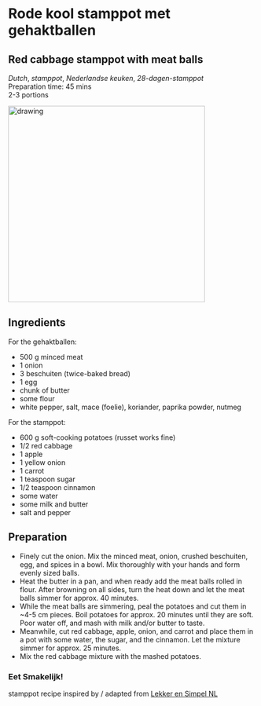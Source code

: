 # Rode kool stamppot met gehaktballen 
## Red cabbage stamppot with meat balls
_Dutch_, _stamppot_, _Nederlandse keuken_, _28-dagen-stamppot_  
Preparation time: 45 mins  
2-3 portions  

<img src="images/dag-10_rode_koolstamppot_met_gehaktballen.JPG" alt="drawing" width="400"/>  

## Ingredients
For the gehaktballen: 
* 500 g minced meat
* 1 onion
* 3 beschuiten (twice-baked bread)
* 1 egg
* chunk of butter
* some flour
* white pepper, salt, mace (foelie), koriander, paprika powder, nutmeg

For the stamppot: 
* 600 g soft-cooking potatoes (russet works fine)
* 1/2 red cabbage 
* 1 apple 
* 1 yellow onion
* 1 carrot
* 1 teaspoon sugar
* 1/2 teaspoon cinnamon
* some water
* some milk and butter 
* salt and pepper 

## Preparation
* Finely cut the onion. Mix the minced meat, onion, crushed beschuiten, egg, and spices in a bowl. Mix thoroughly with your hands and form evenly sized balls. 
* Heat the butter in a pan, and when ready add the meat balls rolled in flour. After browning on all sides, turn the heat down and let the meat balls simmer for approx. 40 minutes. 
* While the meat balls are simmering, peal the potatoes and cut them in ~4-5 cm pieces. Boil potatoes for approx. 20 minutes until they are soft. Poor water off, and mash with milk and/or butter to taste. 
* Meanwhile, cut red cabbage, apple, onion, and carrot and place them in a pot with some water, the sugar, and the cinnamon. Let the mixture simmer for approx. 25 minutes. 
* Mix the red cabbage mixture with the mashed potatoes. 

### Eet Smakelijk!

stamppot recipe inspired by / adapted from [Lekker en Simpel NL](https://www.lekkerensimpel.com/rode-kool-stamppot/) 

